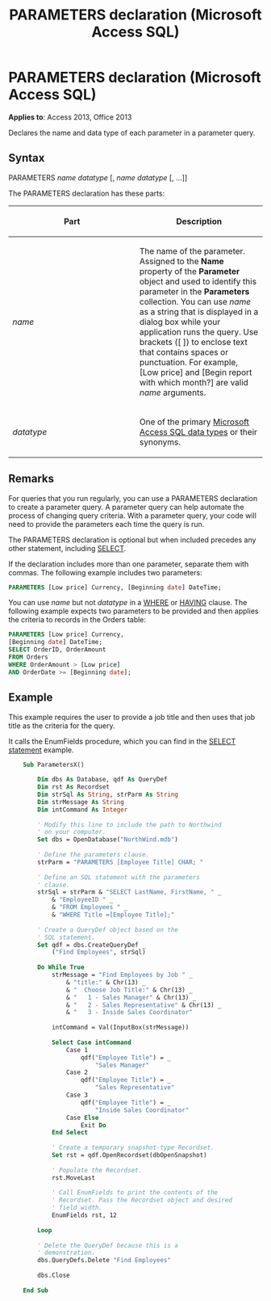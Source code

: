 ﻿---
title: PARAMETERS declaration (Microsoft Access SQL)
TOCTitle: PARAMETERS declaration (Microsoft Access SQL)
ms:assetid: 0dcaad68-6a5f-93dc-e62a-b82b36e1e69c
ms:mtpsurl: https://msdn.microsoft.com/library/Ff845220(v=office.15)
ms:contentKeyID: 48543230
ms.date: 09/18/2015
mtps_version: v=office.15
f1_keywords:
- jetsql40.chm5277577
dev_langs:
- sql
f1_categories:
- Office.Version=v15
---

# PARAMETERS declaration (Microsoft Access SQL)


**Applies to**: Access 2013, Office 2013

Declares the name and data type of each parameter in a parameter query.

## Syntax

PARAMETERS *name datatype* \[, *name datatype* \[, …\]\]

The PARAMETERS declaration has these parts:

<table>
<colgroup>
<col style="width: 50%" />
<col style="width: 50%" />
</colgroup>
<thead>
<tr class="header">
<th><p>Part</p></th>
<th><p>Description</p></th>
</tr>
</thead>
<tbody>
<tr class="odd">
<td><p><em>name</em></p></td>
<td><p>The name of the parameter. Assigned to the <strong>Name</strong> property of the <strong>Parameter</strong> object and used to identify this parameter in the <strong>Parameters</strong> collection. You can use <em>name</em> as a string that is displayed in a dialog box while your application runs the query. Use brackets ([ ]) to enclose text that contains spaces or punctuation. For example, [Low price] and [Begin report with which month?] are valid <em>name</em> arguments.</p></td>
</tr>
<tr class="even">
<td><p><em>datatype</em></p></td>
<td><p>One of the primary <a href="sql-data-types.md">Microsoft Access SQL data types</a> or their synonyms.</p></td>
</tr>
</tbody>
</table>


## Remarks

For queries that you run regularly, you can use a PARAMETERS declaration to create a parameter query. A parameter query can help automate the process of changing query criteria. With a parameter query, your code will need to provide the parameters each time the query is run.

The PARAMETERS declaration is optional but when included precedes any other statement, including [SELECT](select-statement-microsoft-access-sql.md).

If the declaration includes more than one parameter, separate them with commas. The following example includes two parameters:

```sql
PARAMETERS [Low price] Currency, [Beginning date] DateTime;
```

You can use *name* but not *datatype* in a [WHERE](https://docs.microsoft.com/office/vba/access/Concepts/Structured-Query-Language/where-clause-microsoft-access-sql) or [HAVING](https://docs.microsoft.com/office/vba/access/Concepts/Structured-Query-Language/having-clause-microsoft-access-sql) clause. The following example expects two parameters to be provided and then applies the criteria to records in the Orders table:

```sql
PARAMETERS [Low price] Currency, 
[Beginning date] DateTime; 
SELECT OrderID, OrderAmount
FROM Orders 
WHERE OrderAmount > [Low price] 
AND OrderDate >= [Beginning date];
```

## Example

This example requires the user to provide a job title and then uses that job title as the criteria for the query.

It calls the EnumFields procedure, which you can find in the [SELECT statement](select-statement-microsoft-access-sql.md) example.

```vb
    Sub ParametersX() 
     
        Dim dbs As Database, qdf As QueryDef 
        Dim rst As Recordset 
        Dim strSql As String, strParm As String 
        Dim strMessage As String 
        Dim intCommand As Integer 
         
        ' Modify this line to include the path to Northwind 
        ' on your computer. 
        Set dbs = OpenDatabase("NorthWind.mdb") 
         
        ' Define the parameters clause. 
        strParm = "PARAMETERS [Employee Title] CHAR; " 
     
        ' Define an SQL statement with the parameters 
        ' clause. 
        strSql = strParm & "SELECT LastName, FirstName, " _ 
            & "EmployeeID " _ 
            & "FROM Employees " _ 
            & "WHERE Title =[Employee Title];" 
         
        ' Create a QueryDef object based on the  
        ' SQL statement. 
        Set qdf = dbs.CreateQueryDef _ 
            ("Find Employees", strSql) 
         
        Do While True 
            strMessage = "Find Employees by Job " _ 
                & "title:" & Chr(13) _ 
                & "  Choose Job Title:" & Chr(13) _ 
                & "   1 - Sales Manager" & Chr(13) _ 
                & "   2 - Sales Representative" & Chr(13) _ 
                & "   3 - Inside Sales Coordinator" 
             
            intCommand = Val(InputBox(strMessage)) 
             
            Select Case intCommand 
                Case 1 
                    qdf("Employee Title") = _ 
                        "Sales Manager" 
                Case 2 
                    qdf("Employee Title") = _ 
                        "Sales Representative" 
                Case 3 
                    qdf("Employee Title") = _ 
                        "Inside Sales Coordinator" 
                Case Else 
                    Exit Do 
            End Select 
             
            ' Create a temporary snapshot-type Recordset. 
            Set rst = qdf.OpenRecordset(dbOpenSnapshot) 
     
            ' Populate the Recordset. 
            rst.MoveLast 
                 
            ' Call EnumFields to print the contents of the  
            ' Recordset. Pass the Recordset object and desired 
            ' field width. 
            EnumFields rst, 12 
     
        Loop 
         
        ' Delete the QueryDef because this is a 
        ' demonstration. 
        dbs.QueryDefs.Delete "Find Employees" 
         
        dbs.Close 
     
    End Sub
```
